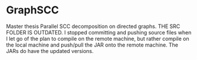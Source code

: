 # GraphSCC
Master thesis Parallel SCC decomposition on directed graphs.
THE SRC FOLDER IS OUTDATED. I stopped committing and pushing source files when I let go of the plan to compile on the remote machine, 
but rather compile on the local machine and push/pull the JAR onto the remote machine. The JARs do have the updated versions.
